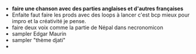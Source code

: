- **faire une chanson avec des parties anglaises et d'autres françaises**
- Enfaite faut faire les prods avec des loops à lancer c'est bcp mieux pour impro et la créativité je pense.
- faire deux voix comme la partie de Népal dans necronomicon
- sampler Edgar Maurin
- sampler "thème djati"
- 